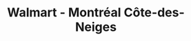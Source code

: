---
title: "Walmart - Montréal Côte-des-Neiges"
url: /montreal/walmart-montreal-cote-des-neiges/
shop: department store
---